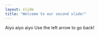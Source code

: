 ```yaml
---
layout: slide
title: "Welcome to our second slide!"
---
```

Aiyo aiyo aiyo
Use the left arrow to go back!
